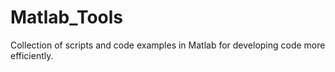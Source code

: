 # Matlab_Tools
Collection of scripts and code examples in Matlab for developing code more efficiently.
